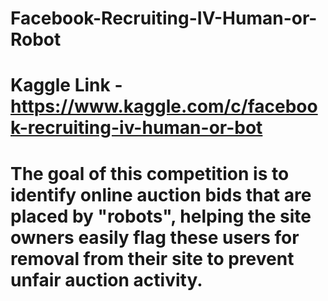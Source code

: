 # Facebook-Recruiting-IV-Human-or-Robot

# Kaggle Link - https://www.kaggle.com/c/facebook-recruiting-iv-human-or-bot

# The goal of this competition is to identify online auction bids that are placed by "robots", helping the site owners easily flag these users for removal from their site to prevent unfair auction activity. 

